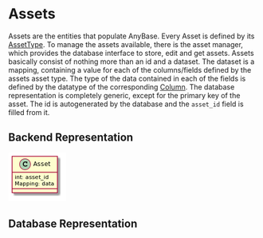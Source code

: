 # Assets

Assets are the entities that populate AnyBase. Every Asset is defined by its [AssetType].
To manage the assets available, there is the asset manager, which provides the database
interface to store, edit and get assets. Assets basically consist of nothing more than
an id and a dataset. The dataset is a mapping, containing a value for each of the columns/fields
defined by the assets asset type. The type of the data contained in each of the fields is 
defined by the datatype of the corresponding [Column]. The database representation is completely
generic, except for the primary key of the asset. The id is autogenerated by the database and
the ``asset_id`` field is filled from it.

## Backend Representation

![Asset Class][asset_class]

## Database Representation



[//]: # (LINKS)
[AssetType]: https://github.com/PDT420/AnyBase/blob/master/doc/components/asset_types.md
[Column]: https://github.com/PDT420/AnyBase/blob/master/doc/components/column.md

[//]: # (IMAGES)
[asset_class]: graphics/rendered_images/asset.png